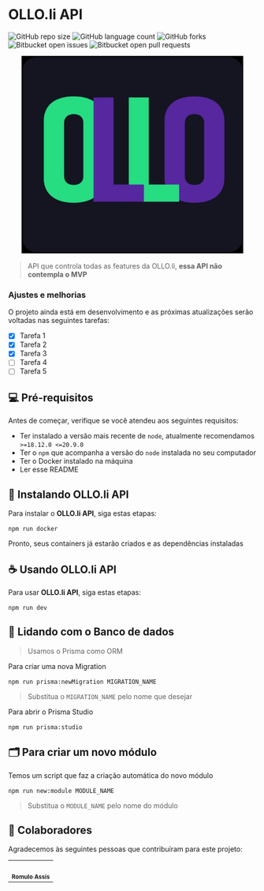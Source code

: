 # OLLO.li API

![GitHub repo size](https://img.shields.io/github/repo-size/iuricode/README-template?style=for-the-badge)
![GitHub language count](https://img.shields.io/github/languages/count/iuricode/README-template?style=for-the-badge)
![GitHub forks](https://img.shields.io/github/forks/iuricode/README-template?style=for-the-badge)
![Bitbucket open issues](https://img.shields.io/bitbucket/issues/iuricode/README-template?style=for-the-badge)
![Bitbucket open pull requests](https://img.shields.io/bitbucket/pr-raw/iuricode/README-template?style=for-the-badge)

<div align="center">
<img src="./docs/ollo-logo.jpg" width="450px;" height="400px">
</div>

> API que controla todas as features da OLLO.li, **essa API não contempla o MVP**

### Ajustes e melhorias

O projeto ainda está em desenvolvimento e as próximas atualizações serão voltadas nas seguintes tarefas:

- [x] Tarefa 1
- [x] Tarefa 2
- [x] Tarefa 3
- [ ] Tarefa 4
- [ ] Tarefa 5

## 💻 Pré-requisitos

Antes de começar, verifique se você atendeu aos seguintes requisitos:

- Ter instalado a versão mais recente de `node`, atualmente recomendamos `>=18.12.0 <=20.9.0`
- Ter o `npm` que acompanha a versão do `node` instalada no seu computador
- Ter o Docker instalado na máquina
- Ler esse README

## 🚀 Instalando OLLO.li API

Para instalar o **OLLO.li API**, siga estas etapas:

```
npm run docker
```

Pronto, seus containers já estarão criados e as dependências instaladas

## ☕ Usando OLLO.li API

Para usar **OLLO.li API**, siga estas etapas:

```
npm run dev
```

## 💽 Lidando com o Banco de dados

> Usamos o Prisma como ORM

Para criar uma nova Migration

```
npm run prisma:newMigration MIGRATION_NAME
```

> Substitua o `MIGRATION_NAME` pelo nome que desejar

Para abrir o Prisma Studio

```
npm run prisma:studio
```

## 🗂️ Para criar um novo módulo

Temos um script que faz a criação automática do novo módulo

```
npm run new:module MODULE_NAME
```

> Substitua o `MODULE_NAME` pelo nome do módulo

## 🤝 Colaboradores

Agradecemos às seguintes pessoas que contribuíram para este projeto:

<table>
  <tr>
    <td align="center">
      <a href="#">
        <img src="https://avatars.githubusercontent.com/u/6963242?s=400&u=270414c180ec18e159a1c57f870880f5fbda2e3f&v=4" width="100px;" alt=""/><br>
        <sub>
          <b>Romulo Assis</b>
        </sub>
      </a>
    </td>
  </tr>
</table>

